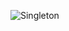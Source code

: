 ![Singleton](https://github.com/Caboia/Bertoti/assets/111662298/68519924-5630-469e-8745-985971958d6b)
